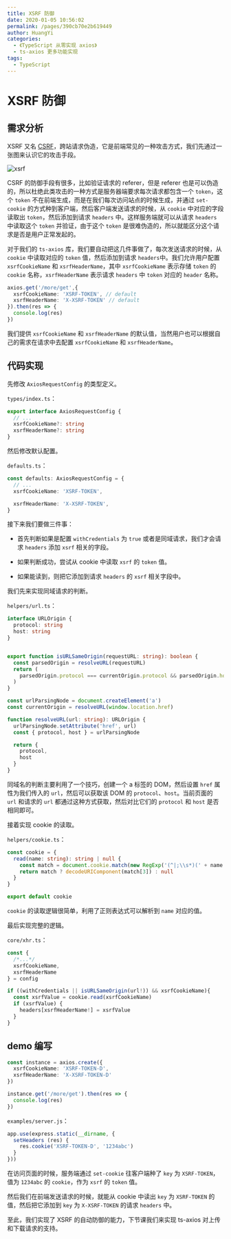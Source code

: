 ```yaml
---
title: XSRF 防御
date: 2020-01-05 10:56:02
permalink: /pages/390cb70e2b619449
author: HuangYi
categories:
  - 《TypeScript 从零实现 axios》
  - ts-axios 更多功能实现
tags:
  - TypeScript
---
```

# XSRF 防御

## 需求分析

XSRF 又名 [CSRF](https://developer.mozilla.org/en-US/docs/Learn/Server-side/First_steps/Website_security#Cross-Site_Request_Forgery_(CSRF))，跨站请求伪造，它是前端常见的一种攻击方式，我们先通过一张图来认识它的攻击手段。

![xsrf](https://gcore.jsdelivr.net/gh/xugaoyi/image_store/blog/20200105110743.png 'xsrf')

CSRF 的防御手段有很多，比如验证请求的 referer，但是 referer 也是可以伪造的，所以杜绝此类攻击的一种方式是服务器端要求每次请求都包含一个 `token`，这个 `token` 不在前端生成，而是在我们每次访问站点的时候生成，并通过 `set-cookie` 的方式种到客户端，然后客户端发送请求的时候，从 `cookie` 中对应的字段读取出 `token`，然后添加到请求 `headers` 中。这样服务端就可以从请求 `headers` 中读取这个 `token` 并验证，由于这个 `token` 是很难伪造的，所以就能区分这个请求是否是用户正常发起的。

对于我们的 `ts-axios` 库，我们要自动把这几件事做了，每次发送请求的时候，从 `cookie` 中读取对应的 `token` 值，然后添加到请求 `headers`中。我们允许用户配置 `xsrfCookieName` 和 `xsrfHeaderName`，其中 `xsrfCookieName` 表示存储 `token` 的 `cookie` 名称，`xsrfHeaderName` 表示请求 `headers` 中 `token` 对应的 `header` 名称。

```typescript
axios.get('/more/get',{
  xsrfCookieName: 'XSRF-TOKEN', // default
  xsrfHeaderName: 'X-XSRF-TOKEN' // default
}).then(res => {
  console.log(res)
})
```

我们提供 `xsrfCookieName` 和 `xsrfHeaderName` 的默认值，当然用户也可以根据自己的需求在请求中去配置 `xsrfCookieName` 和 `xsrfHeaderName`。

## 代码实现

先修改 `AxiosRequestConfig` 的类型定义。

`types/index.ts`：

```typescript
export interface AxiosRequestConfig {
  // ...
  xsrfCookieName?: string
  xsrfHeaderName?: string
}
```

然后修改默认配置。

`defaults.ts`：

```typescript
const defaults: AxiosRequestConfig = {
  // ...
  xsrfCookieName: 'XSRF-TOKEN',

  xsrfHeaderName: 'X-XSRF-TOKEN',
}
```

接下来我们要做三件事：

- 首先判断如果是配置 `withCredentials` 为 `true` 或者是同域请求，我们才会请求 `headers` 添加 `xsrf` 相关的字段。

- 如果判断成功，尝试从 cookie 中读取 `xsrf` 的 `token` 值。

- 如果能读到，则把它添加到请求 `headers` 的 `xsrf` 相关字段中。

我们先来实现同域请求的判断。

`helpers/url.ts`：

```typescript
interface URLOrigin {
  protocol: string
  host: string
}


export function isURLSameOrigin(requestURL: string): boolean {
  const parsedOrigin = resolveURL(requestURL)
  return (
    parsedOrigin.protocol === currentOrigin.protocol && parsedOrigin.host === currentOrigin.host
  )
}

const urlParsingNode = document.createElement('a')
const currentOrigin = resolveURL(window.location.href)

function resolveURL(url: string): URLOrigin {
  urlParsingNode.setAttribute('href', url)
  const { protocol, host } = urlParsingNode

  return {
    protocol,
    host
  }
}
```

同域名的判断主要利用了一个技巧，创建一个 a 标签的 DOM，然后设置 `href` 属性为我们传入的 `url`，然后可以获取该 DOM 的 `protocol`、`host`。当前页面的 `url` 和请求的 `url` 都通过这种方式获取，然后对比它们的 `protocol` 和 `host` 是否相同即可。

接着实现 cookie 的读取。

`helpers/cookie.ts`：

```typescript
const cookie = {
  read(name: string): string | null {
    const match = document.cookie.match(new RegExp('(^|;\\s*)(' + name + ')=([^;]*)'))
    return match ? decodeURIComponent(match[3]) : null
  }
}

export default cookie
```

`cookie` 的读取逻辑很简单，利用了正则表达式可以解析到 `name` 对应的值。

最后实现完整的逻辑。

`core/xhr.ts`：

```typescript
const {
  /*...*/
  xsrfCookieName,
  xsrfHeaderName
} = config

if ((withCredentials || isURLSameOrigin(url!)) && xsrfCookieName){
  const xsrfValue = cookie.read(xsrfCookieName)
  if (xsrfValue) {
    headers[xsrfHeaderName!] = xsrfValue
  }
}
```

## demo 编写

```typescript
const instance = axios.create({
  xsrfCookieName: 'XSRF-TOKEN-D',
  xsrfHeaderName: 'X-XSRF-TOKEN-D'
})

instance.get('/more/get').then(res => {
  console.log(res)
})
```

`examples/server.js`：

```javascript
app.use(express.static(__dirname, {
  setHeaders (res) {
    res.cookie('XSRF-TOKEN-D', '1234abc')
  }
}))
```

在访问页面的时候，服务端通过 `set-cookie` 往客户端种了 `key` 为 `XSRF-TOKEN`，值为 `1234abc` 的 `cookie`，作为 `xsrf` 的 `token` 值。

然后我们在前端发送请求的时候，就能从 cookie 中读出 `key` 为 `XSRF-TOKEN` 的值，然后把它添加到 `key` 为 `X-XSRF-TOKEN` 的请求 `headers` 中。

至此，我们实现了 XSRF 的自动防御的能力，下节课我们来实现 ts-axios 对上传和下载请求的支持。
